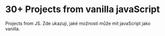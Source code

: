 # 30+ Projects from vanilla javaScript 
Projects from JS.
Zde ukazuji, jaké možnosti může mít javaScript jako vanilla.
